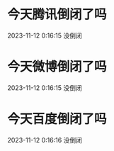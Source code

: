 # 今天腾讯倒闭了吗

2023-11-12 0:16:15 没倒闭

# 今天微博倒闭了吗

2023-11-12 0:16:15 没倒闭

# 今天百度倒闭了吗

2023-11-12 0:16:16 没倒闭

